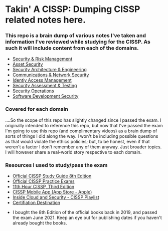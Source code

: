 # Takin' A CISSP: Dumping CISSP related notes here.

### This repo is a brain dump of various notes I've taken and information I've reviewed while studying for the CISSP. As such it will include content from each of the domains. 

* [Security & Risk Management](https://github.com/n1cfury/takinacissp/blob/master/domain1.md)
* [Asset Security](https://github.com/n1cfury/takinacissp/blob/master/domain2.md)
* [Security Architecture & Engineering](https://github.com/n1cfury/takinacissp/blob/master/domain3.md)
* [Communications & Network Security](https://github.com/n1cfury/takinacissp/blob/master/domain4.md)
* [Identiy Access Management](https://github.com/n1cfury/takinacissp/blob/master/domain5.md)
* [Security Assessment & Testing](https://github.com/n1cfury/takinacissp/blob/master/domain6.md)
* [Security Operations](https://github.com/n1cfury/takinacissp/blob/master/domain7.md)
* [Software Development Security](https://github.com/n1cfury/takinacissp/blob/master/domain8.md)


### Covered for each domain
....So the scope of this repo has slightly changed since I passed the exam. I originally intended to reference this repo, but now that I've passed the exam I'm going to use this repo (and complimentary videos) as a brain dump of sorts of things I did along the way. I won't be including possible questions as that would violate the ethics policies; but, to be honest, even if that weren't a factor I don't remember any of them anyway. Just broader topics. I will however share a real-world story respective to each domain.

### Resources I used to study/pass the exam

* [Official CISSP Study Guide 8th Edition](https://www.amazon.com/Certified-Information-Security-Professional-Official/dp/1119786231/ref=sr_1_3?dchild=1&keywords=cissp+study+guide+ninth+edition&qid=1629690709&s=books&sr=1-3)
* [Official CISSP Practice Exams](https://www.amazon.com/Certified-Information-Security-Professional-Official/dp/1119787637/ref=pd_bxgy_img_1/139-5129302-1204118?pd_rd_w=cYc1a&pf_rd_p=c64372fa-c41c-422e-990d-9e034f73989b&pf_rd_r=HHX6KJJG55FWHSEAZ2V0&pd_rd_r=e875c0e8-b8dc-4a4f-ab32-64bb7922700f&pd_rd_wg=EDbxs&pd_rd_i=1119787637&psc=1)
* [11th Hour CISSP, Third Edition](https://www.amazon.com/Eleventh-Hour-CISSP%C2%AE-Study-Guide/dp/0128112484/ref=pd_bxgy_img_2/139-5129302-1204118?pd_rd_w=3N3WV&pf_rd_p=c64372fa-c41c-422e-990d-9e034f73989b&pf_rd_r=QZJTF3MSD8WFHF2GX4S1&pd_rd_r=81b68fe7-c19f-4343-ac71-69e1f46084d6&pd_rd_wg=PZuNE&pd_rd_i=0128112484&psc=1)
* [CISSP Mobile App (App Store - Apple)](https://apps.apple.com/us/app/cissp-isc-official-app/id1555533017)
* [Inside Cloud and Security - CISSP Playlist](https://www.youtube.com/playlist?list=PL7XJSuT7Dq_XPK_qmYMqfiBjbtHJRWigD)
* [Certifiation Destination](https://www.youtube.com/playlist?list=PLZKdGEfEyJhKWyryIvx_jm1jn6ZMTi7gW)

- I bought the 8th Edition of the official books back in 2019, and passed the exam June 2021. Keep an eye out for publishing dates if you haven't already bought the books.
